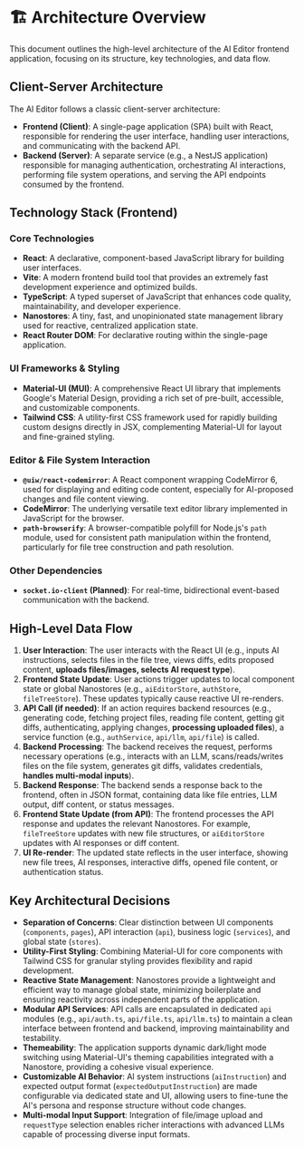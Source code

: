# 🏗️ Architecture Overview

This document outlines the high-level architecture of the AI Editor frontend application, focusing on its structure, key technologies, and data flow.

## Client-Server Architecture

The AI Editor follows a classic client-server architecture:

- **Frontend (Client)**: A single-page application (SPA) built with React, responsible for rendering the user interface, handling user interactions, and communicating with the backend API.
- **Backend (Server)**: A separate service (e.g., a NestJS application) responsible for managing authentication, orchestrating AI interactions, performing file system operations, and serving the API endpoints consumed by the frontend.

## Technology Stack (Frontend)

### Core Technologies

- **React**: A declarative, component-based JavaScript library for building user interfaces.
- **Vite**: A modern frontend build tool that provides an extremely fast development experience and optimized builds.
- **TypeScript**: A typed superset of JavaScript that enhances code quality, maintainability, and developer experience.
- **Nanostores**: A tiny, fast, and unopinionated state management library used for reactive, centralized application state.
- **React Router DOM**: For declarative routing within the single-page application.

### UI Frameworks & Styling

- **Material-UI (MUI)**: A comprehensive React UI library that implements Google's Material Design, providing a rich set of pre-built, accessible, and customizable components.
- **Tailwind CSS**: A utility-first CSS framework used for rapidly building custom designs directly in JSX, complementing Material-UI for layout and fine-grained styling.

### Editor & File System Interaction

- **`@uiw/react-codemirror`**: A React component wrapping CodeMirror 6, used for displaying and editing code content, especially for AI-proposed changes and file content viewing.
- **CodeMirror**: The underlying versatile text editor library implemented in JavaScript for the browser.
- **`path-browserify`**: A browser-compatible polyfill for Node.js's `path` module, used for consistent path manipulation within the frontend, particularly for file tree construction and path resolution.

### Other Dependencies

- **`socket.io-client` (Planned)**: For real-time, bidirectional event-based communication with the backend.

## High-Level Data Flow

1.  **User Interaction**: The user interacts with the React UI (e.g., inputs AI instructions, selects files in the file tree, views diffs, edits proposed content, **uploads files/images, selects AI request type**).
2.  **Frontend State Update**: User actions trigger updates to local component state or global Nanostores (e.g., `aiEditorStore`, `authStore`, `fileTreeStore`). These updates typically cause reactive UI re-renders.
3.  **API Call (if needed)**: If an action requires backend resources (e.g., generating code, fetching project files, reading file content, getting git diffs, authenticating, applying changes, **processing uploaded files**), a service function (e.g., `authService`, `api/llm`, `api/file`) is called.
4.  **Backend Processing**: The backend receives the request, performs necessary operations (e.g., interacts with an LLM, scans/reads/writes files on the file system, generates git diffs, validates credentials, **handles multi-modal inputs**).
5.  **Backend Response**: The backend sends a response back to the frontend, often in JSON format, containing data like file entries, LLM output, diff content, or status messages.
6.  **Frontend State Update (from API)**: The frontend processes the API response and updates the relevant Nanostores. For example, `fileTreeStore` updates with new file structures, or `aiEditorStore` updates with AI responses or diff content.
7.  **UI Re-render**: The updated state reflects in the user interface, showing new file trees, AI responses, interactive diffs, opened file content, or authentication status.

## Key Architectural Decisions

- **Separation of Concerns**: Clear distinction between UI components (`components`, `pages`), API interaction (`api`), business logic (`services`), and global state (`stores`).
- **Utility-First Styling**: Combining Material-UI for core components with Tailwind CSS for granular styling provides flexibility and rapid development.
- **Reactive State Management**: Nanostores provide a lightweight and efficient way to manage global state, minimizing boilerplate and ensuring reactivity across independent parts of the application.
- **Modular API Services**: API calls are encapsulated in dedicated `api` modules (e.g., `api/auth.ts`, `api/file.ts`, `api/llm.ts`) to maintain a clean interface between frontend and backend, improving maintainability and testability.
- **Themeability**: The application supports dynamic dark/light mode switching using Material-UI's theming capabilities integrated with a Nanostore, providing a cohesive visual experience.
- **Customizable AI Behavior**: AI system instructions (`aiInstruction`) and expected output format (`expectedOutputInstruction`) are made configurable via dedicated state and UI, allowing users to fine-tune the AI's persona and response structure without code changes.
- **Multi-modal Input Support**: Integration of file/image upload and `requestType` selection enables richer interactions with advanced LLMs capable of processing diverse input formats.
